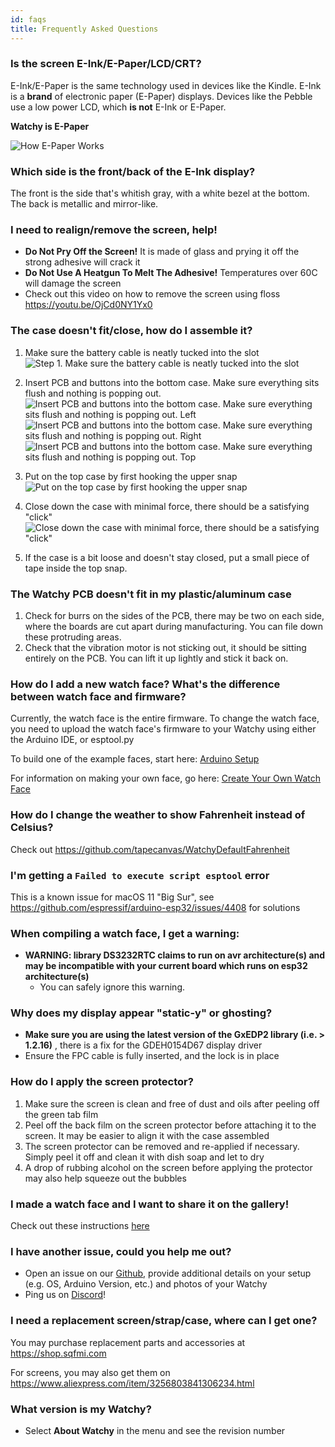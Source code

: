 ```yaml
---
id: faqs
title: Frequently Asked Questions
---
```


### Is the screen E-Ink/E-Paper/LCD/CRT?

E-Ink/E-Paper is the same technology used in devices like the Kindle. E-Ink is a **brand** of electronic paper (E-Paper) displays. Devices like the Pebble use a low power LCD, which **is not** E-Ink or E-Paper.

**Watchy is E-Paper**

![How E-Paper Works](../static/img/epaper.gif)

### Which side is the front/back of the E-Ink display?

The front is the side that's whitish gray, with a white bezel at the bottom. The back is metallic and mirror-like.

### I need to realign/remove the screen, help!
- **Do Not Pry Off the Screen!** It is made of glass and prying it off the strong adhesive will crack it
- **Do Not Use A Heatgun To Melt The Adhesive!** Temperatures over 60C will damage the screen
- Check out this video on how to remove the screen using floss https://youtu.be/OjCd0NY1Yx0

### The case doesn't fit/close, how do I assemble it?

1. Make sure the battery cable is neatly tucked into the slot
![Step 1. Make sure the battery cable is neatly tucked into the slot](../static/img/case_assem/watchy_case_assem_1.jpg)

2. Insert PCB and buttons into the bottom case. Make sure everything sits flush and nothing is popping out.
![Insert PCB and buttons into the bottom case. Make sure everything sits flush and nothing is popping out. Left](../static/img/case_assem/watchy_case_assem_2.jpg)
![Insert PCB and buttons into the bottom case. Make sure everything sits flush and nothing is popping out. Right](../static/img/case_assem/watchy_case_assem_3.jpg)
![Insert PCB and buttons into the bottom case. Make sure everything sits flush and nothing is popping out. Top](../static/img/case_assem/watchy_case_assem_4.jpg)

3. Put on the top case by first hooking the upper snap
![Put on the top case by first hooking the upper snap](../static/img/case_assem/watchy_case_assem_5.jpg)

4. Close down the case with minimal force, there should be a satisfying "click"
![Close down the case with minimal force, there should be a satisfying "click"](../static/img/case_assem/watchy_case_assem_6.jpg)

5. If the case is a bit loose and doesn't stay closed, put a small piece of tape inside the top snap.

### The Watchy PCB doesn't fit in my plastic/aluminum case

1. Check for burrs on the sides of the PCB, there may be two on each side, where the boards are cut apart during manufacturing. You can file down these protruding areas.
2. Check that the vibration motor is not sticking out, it should be sitting entirely on the PCB. You can lift it up lightly and stick it back on.

### How do I add a new watch face? What's the difference between watch face and firmware?

Currently, the watch face is the entire firmware. To change the watch face, you need to upload the watch face's firmware to your Watchy using either the Arduino IDE, or esptool.py

To build one of the example faces, start here: [Arduino Setup](/docs/getting-started#arduino-setup)

For information on making your own face, go here: [Create Your Own Watch Face](/docs/create-watchface)

### How do I change the weather to show Fahrenheit instead of Celsius?

Check out https://github.com/tapecanvas/WatchyDefaultFahrenheit

### I'm getting a ```Failed to execute script esptool``` error

This is a known issue for macOS 11 "Big Sur", see https://github.com/espressif/arduino-esp32/issues/4408 for solutions

### When compiling a watch face, I get a warning:
- **WARNING: library DS3232RTC claims to run on avr architecture(s) and may be incompatible with your current board which runs on esp32 architecture(s)**
    - You can safely ignore this warning.

### Why does my display appear "static-y" or ghosting?

- **Make sure you are using the latest version of the GxEDP2 library (i.e. > 1.2.16)** , there is a fix for the GDEH0154D67 display driver
- Ensure the FPC cable is fully inserted, and the lock is in place

### How do I apply the screen protector?

1. Make sure the screen is clean and free of dust and oils after peeling off the green tab film
2. Peel off the back film on the screen protector before attaching it to the screen. It may be easier to align it with the case assembled
3. The screen protector can be removed and re-applied if necessary. Simply peel it off and clean it with dish soap and let to dry
4. A drop of rubbing alcohol on the screen before applying the protector may also help squeeze out the bubbles

### I made a watch face and I want to share it on the gallery!

Check out these instructions [here](/docs/create-watchface#share-your-watch-face)

### I have another issue, could you help me out?

- Open an issue on our [Github](https://github.com/sqfmi/Watchy/issues), provide additional details on your setup (e.g. OS, Arduino Version, etc.) and photos of your Watchy
- Ping us on [Discord](https://discord.gg/ZXDegGV8E7)!

### I need a replacement screen/strap/case, where can I get one?

You may purchase replacement parts and accessories at https://shop.sqfmi.com

For screens, you may also get them on https://www.aliexpress.com/item/3256803841306234.html

### What version is my Watchy?

- Select **About Watchy** in the menu and see the revision number
